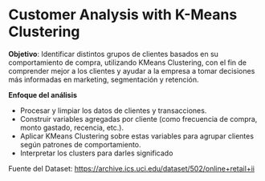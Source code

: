 # Customer Analysis with K-Means Clustering

**Objetivo**: Identificar distintos grupos de clientes basados en su comportamiento de compra, utilizando KMeans Clustering, con el fin de comprender mejor a los clientes y ayudar a la empresa a tomar decisiones más informadas en marketing, segmentación y retención.

**Enfoque del análisis**
- Procesar y limpiar los datos de clientes y transacciones.
- Construir variables agregadas por cliente (como frecuencia de compra, monto gastado, recencia, etc.).
- Aplicar KMeans Clustering sobre estas variables para agrupar clientes según patrones de comportamiento.
- Interpretar los clusters para darles significado

Fuente del Dataset: https://archive.ics.uci.edu/dataset/502/online+retail+ii
